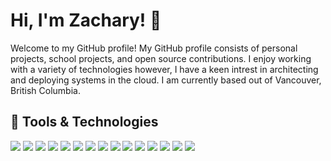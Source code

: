 # Hi, I'm Zachary! 👋

Welcome to my GitHub profile! My GitHub profile consists of personal projects, school projects, and open source contributions. I enjoy working with a variety of technologies however, I have a keen intrest in architecting and deploying systems in the cloud. I am currently based out of Vancouver, British Columbia. 

## 🔧 Tools & Technologies

![](https://img.shields.io/badge/Cloud-AWS-informational?style=for-the-badge&logo=amazon-aws&logoColor=white&color=5a00ff)
![](https://img.shields.io/badge/IAC-Terraform-informational?style=for-the-badge&logo=terraform&logoColor=white&color=5a00ff)
![](https://img.shields.io/badge/IAC-CloudFormation-informational?style=for-the-badge&logo=amazon-aws&logoColor=white&color=5a00ff)
![](https://img.shields.io/badge/IAC-AWS%20CDK-informational?style=for-the-badge&logo=amazon-aws&logoColor=white&color=5a00ff)
![](https://img.shields.io/badge/IAC-Pulumi-informational?style=for-the-badge&logo=Pulumi&logoColor=white&color=5a00ff)
![](https://img.shields.io/badge/OS-Linux-informational?style=for-the-badge&logo=linux&logoColor=white&color=5a00ff)
![](https://img.shields.io/badge/Containers-Docker-informational?style=for-the-badge&logo=docker&logoColor=white&color=5a00ff)
![](https://img.shields.io/badge/Containers-Kubernetes-informational?style=for-the-badge&logo=kubernetes&logoColor=white&color=5a00ff)
![](https://img.shields.io/badge/Agile-Jira-informational?style=for-the-badge&logo=jira&logoColor=white&color=5a00ff)
![](https://img.shields.io/badge/CI/CD-BitBucket%20Pipelines-informational?style=for-the-badge&logo=bitbucket&logoColor=white&color=5a00ff)
![](https://img.shields.io/badge/CI/CD-GitHub%20Actions-informational?style=for-the-badge&logo=github-actions&logoColor=white&color=5a00ff)
![](https://img.shields.io/badge/CI/CD-AWS%20CodeDeploy-informational?style=for-the-badge&logo=amazon-aws&logoColor=white&color=5a00ff)
![](https://img.shields.io/badge/Scripting-Python-informational?style=for-the-badge&logo=python&logoColor=white&color=5a00ff)
![](https://img.shields.io/badge/Scripting-Powershell-informational?style=for-the-badge&logo=powershell&logoColor=white&color=5a00ff)
![](https://img.shields.io/badge/Scripting-TypeScript-informational?style=for-the-badge&logo=typescript&logoColor=white&color=5a00ff)
